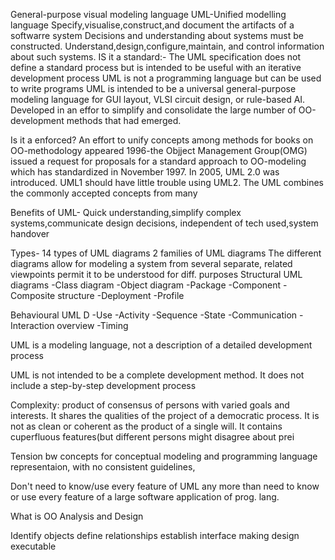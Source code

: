 General-purpose visual modeling language
UML-Unified modelling language
Specify,visualise,construct,and document the artifacts of a softwarre system
Decisions and understanding about systems must be constructed.
Understand,design,configure,maintain, and control information about such systems.
IS it a standard:- The UML specification does not define a standard process but is intended to be useful with an iterative development process
UML is not a programming language but can be used to write programs
UML is intended to be a universal general-purpose modeling language for GUI layout, VLSI circuit design, or rule-based AI.
Developed in an effor to simplify and consolidate the large number of OO-development methods that had emerged.


Is it a enforced?
An effort to unify concepts among methods for books on OO-methodology appeared
1996-the Objject Management Group(OMG) issued a request for proposals for a standard approach to OO-modeling which has standardized in November 1997.
In 2005, UML 2.0 was introduced.
UML1 should have little trouble using UML2.
The UML combines the commonly accepted concepts from many 

Benefits of UML- Quick understanding,simplify complex systems,communicate design decisions, independent of tech used,system handover

Types-
14 types of UML diagrams
2 families of UML diagrams
The different diagrams allow for modeling a system from several separate, related viewpoints permit it to be understood for diff. purposes
Structural UML diagrams
-Class diagram
-Object diagram
-Package
-Component
-Composite structure
-Deployment
-Profile

Behavioural UML D
-Use
-Activity
-Sequence
-State
-Communication
-Interaction overview 
-Timing 

UML is a modeling language, not a description of a detailed development process

UML is not intended to be a complete development method. It does not include a step-by-step development process

Complexity: product of consensus of persons with varied goals and interests. It shares the qualities of the project of a democratic process.
It is not as clean or coherent as the product of a single will.
It contains cuperfluous features(but different persons might disagree about prei

Tension bw concepts for conceptual modeling and programming language representaion, with no consistent guidelines,

Don't need to know/use every feature of UML any more than need to know or use every feature of a large software application of prog. lang.

What is OO Analysis and Design

Identify objects
define relationships
establish interface
making design executable
